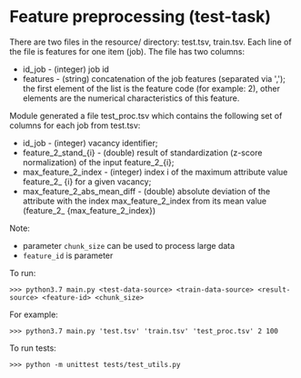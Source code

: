 # Feature preprocessing (test-task)

There are two files in the resource/ directory: test.tsv, train.tsv. 
Each line of the file is features for one item (job).
The file has two columns:
- id_job - (integer) job id
- features - (string) concatenation of the job features (separated via ','); the first element of the list is the feature code (for example: 2), other elements are the numerical characteristics of this feature.

Module generated a file test_proc.tsv which contains the following set of columns for each job from test.tsv:
- id_job - (integer) vacancy identifier;
- feature_2_stand_{i} - (double) result of standardization (z-score normalization) of the input feature_2_{i};
- max_feature_2_index - (integer) index i of the maximum attribute value feature_2_ {i} for a given vacancy;
- max_feature_2_abs_mean_diff - (double) absolute deviation of the attribute with the index max_feature_2_index from its mean value (feature_2_ {max_feature_2_index}) 

Note:
- parameter `chunk_size` can be used to process large data
- `feature_id` is parameter

To run:

	>>> python3.7 main.py <test-data-source> <train-data-source> <result-source> <feature-id> <chunk_size>

For example:

	>>> python3.7 main.py 'test.tsv' 'train.tsv' 'test_proc.tsv' 2 100

To run tests:

	>>> python -m unittest tests/test_utils.py 
